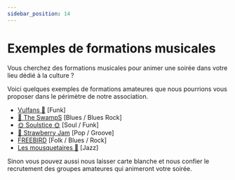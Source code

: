 ```yaml
---
sidebar_position: 14
---
```


# Exemples de formations musicales

Vous cherchez des formations musicales pour animer une soirée dans votre lieu dédié à la culture ?

Voici quelques exemples de formations amateures que nous pourrions vous proposer dans le périmètre de notre association.

- [Vulfans 🎸](https://bento.me/vulfans) [Funk]
- [💙 The SwampS](https://bento.me/the-swamps-band) [Blues / Blues Rock]
- [🌞 Soulstice 🌞](https://bento.me/soulstice-band)  [Soul / Funk]
- [🍓 Strawberry Jam](https://bento.me/strawberry-jam-band) [Pop / Groove]
- [FREEBIRD](https://bento.me/freebird) [Folk / Blues / Rock]
- [Les mousquetaires 🎷](https://bento.me/mousquetaires-jazz) [Jazz]

Sinon vous pouvez aussi nous laisser carte blanche et nous confier le recrutement des groupes amateures qui animeront votre soirée.
